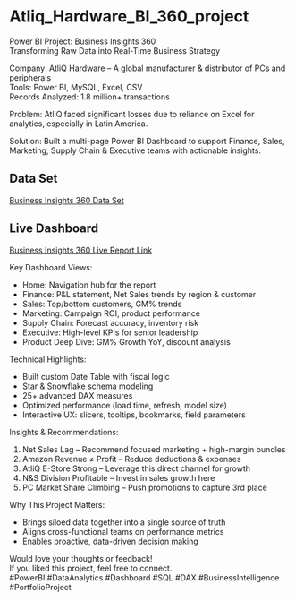 # Atliq_Hardware_BI_360_project

Power BI Project: Business Insights 360  
Transforming Raw Data into Real-Time Business Strategy

Company: AtliQ Hardware – A global manufacturer & distributor of PCs and peripherals  
Tools: Power BI, MySQL, Excel, CSV  
Records Analyzed: 1.8 million+ transactions

Problem:
AtliQ faced significant losses due to reliance on Excel for analytics, especially in Latin America.

Solution:
Built a multi-page Power BI Dashboard to support Finance, Sales, Marketing, Supply Chain & Executive teams with actionable insights.

## Data Set 

[Business Insights 360 Data Set](https://drive.google.com/drive/folders/1W-KGlbU7a0QwE3qR0HUY7vvisTn9FZ7Z?usp=drive_link)

## Live Dashboard

[Business Insights 360 Live Report Link](https://app.powerbi.com/view?r=eyJrIjoiYjZkMTY4ODktOWE1NS00MjQ4LWIxMDQtZWVkNTZhNGU4MThhIiwidCI6ImM2ZTU0OWIzLTVmNDUtNDAzMi1hYWU5LWQ0MjQ0ZGM1YjJjNCJ9)


Key Dashboard Views:
- Home: Navigation hub for the report
- Finance: P&L statement, Net Sales trends by region & customer
- Sales: Top/bottom customers, GM% trends
- Marketing: Campaign ROI, product performance
- Supply Chain: Forecast accuracy, inventory risk
- Executive: High-level KPIs for senior leadership
- Product Deep Dive: GM% Growth YoY, discount analysis

Technical Highlights:
- Built custom Date Table with fiscal logic
- Star & Snowflake schema modeling
- 25+ advanced DAX measures
- Optimized performance (load time, refresh, model size)
- Interactive UX: slicers, tooltips, bookmarks, field parameters

Insights & Recommendations:
1. Net Sales Lag – Recommend focused marketing + high-margin bundles
2. Amazon Revenue ≠ Profit – Reduce deductions & expenses
3. AtliQ E-Store Strong – Leverage this direct channel for growth
4. N&S Division Profitable – Invest in sales growth here
5. PC Market Share Climbing – Push promotions to capture 3rd place

Why This Project Matters:
- Brings siloed data together into a single source of truth
- Aligns cross-functional teams on performance metrics
- Enables proactive, data-driven decision making

Would love your thoughts or feedback!  
If you liked this project, feel free to connect.  
#PowerBI #DataAnalytics #Dashboard #SQL #DAX #BusinessIntelligence #PortfolioProject
